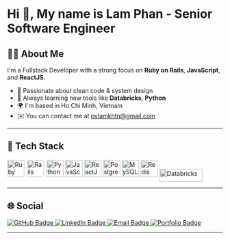 <h1 align="left">Hi 👋, My name is Lam Phan - Senior Software Engineer</h1>

## 👨‍💻 About Me

I'm a Fullstack Developer with a strong focus on **Ruby on Rails**, **JavaScript**, and **ReactJS**.

- 💎 Passionate about clean code & system design  
- 🧠 Always learning new tools like **Databricks**, **Python**  
- 🌍 I'm based in Ho Chi Minh, Vietnam  
- ✉️ You can contact me at [pvlamkhtn@gmail.com](mailto:pvlamkhtn@gmail.com)


---

## 🚀 Tech Stack

<p align="left">
  <!-- Ruby & Rails -->
  <img src="https://cdn.jsdelivr.net/gh/devicons/devicon/icons/ruby/ruby-original.svg" alt="Ruby" width="40" height="40"/>
  <img src="https://cdn.jsdelivr.net/gh/devicons/devicon/icons/rails/rails-plain-wordmark.svg" alt="Rails" width="40" height="40" style="background-color: white; padding: 2px; border-radius: 6px;" />

  <!-- Python -->
  <img src="https://cdn.jsdelivr.net/gh/devicons/devicon/icons/python/python-original.svg" alt="Python" width="40" height="40"/>

  <!-- JavaScript & React -->
  <img src="https://cdn.jsdelivr.net/gh/devicons/devicon/icons/javascript/javascript-original.svg" alt="JavaScript" width="40" height="40"/>
  <img src="https://cdn.jsdelivr.net/gh/devicons/devicon/icons/react/react-original.svg" alt="ReactJS" width="40" height="40"/>

  <!-- PostgreSQL, MySQL, Redis -->
  <img src="https://cdn.jsdelivr.net/gh/devicons/devicon/icons/postgresql/postgresql-original.svg" alt="PostgreSQL" width="40" height="40"/>
  <img src="https://cdn.jsdelivr.net/gh/devicons/devicon/icons/mysql/mysql-original.svg" alt="MySQL" width="40" height="40"/>
  <img src="https://cdn.jsdelivr.net/gh/devicons/devicon/icons/redis/redis-original.svg" alt="Redis" width="40" height="40"/>

  <!-- Databricks (sử dụng biểu tượng SVG tùy chỉnh vì chưa có trong Devicon) -->
  <img src="https://upload.wikimedia.org/wikipedia/commons/6/63/Databricks_Logo.png" alt="Databricks" width="100" height="30" style="vertical-align: middle;"/>
</p>


---

## 🌐 Social

<p align="left">
  <a href="https://github.com/pvlamkhtn" target="_blank">
    <img src="https://img.shields.io/badge/GitHub-000000?style=for-the-badge&logo=github&logoColor=white&labelColor=black" alt="GitHub Badge"/>
  </a>
  <a href="https://linkedin.com/in/lampv" target="_blank">
    <img src="https://img.shields.io/badge/LinkedIn-0A66C2?style=for-the-badge&logo=linkedin&logoColor=white" alt="LinkedIn Badge"/>
  </a>
  <a href="mailto:pvlamkhtn@gmail.com" target="_blank">
    <img src="https://img.shields.io/badge/Gmail-EA4335?style=for-the-badge&logo=gmail&logoColor=white" alt="Email Badge"/>
  </a>
  <a href="https://pvlamkhtn.github.io/index.html" target="_blank">
    <img src="https://img.shields.io/badge/Portfolio-1f2937?style=for-the-badge&logo=vercel&logoColor=white" alt="Portfolio Badge"/>
  </a>
</p>


---
